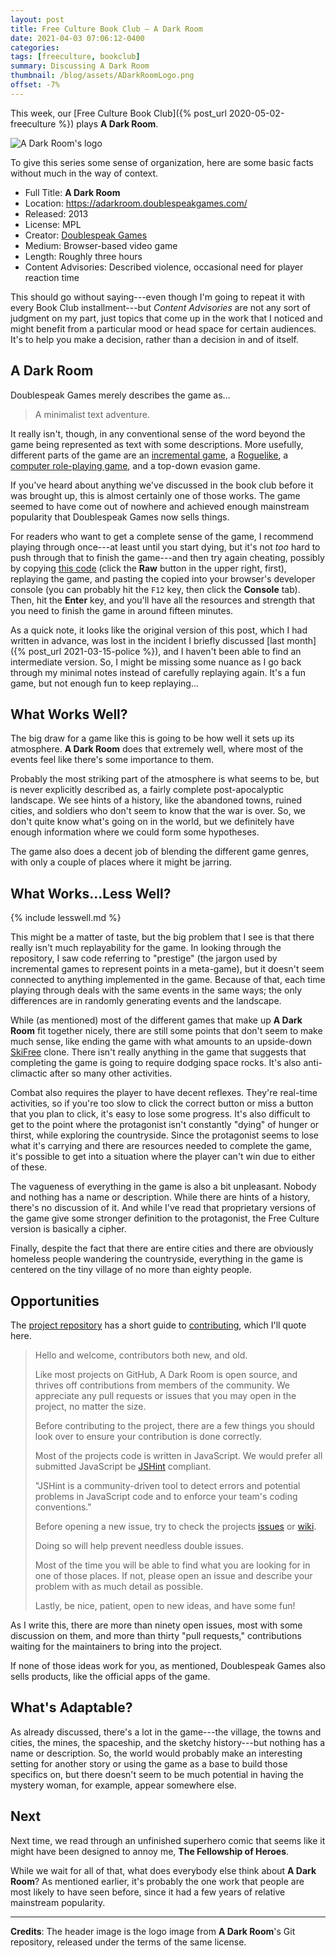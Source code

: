 ```yaml
---
layout: post
title: Free Culture Book Club — A Dark Room
date: 2021-04-03 07:06:12-0400
categories:
tags: [freeculture, bookclub]
summary: Discussing A Dark Room
thumbnail: /blog/assets/ADarkRoomLogo.png
offset: -7%
---
```


This week, our [Free Culture Book Club]({% post_url 2020-05-02-freeculture %}) plays **A Dark Room**.

![A Dark Room's logo](/blog/assets/ADarkRoomLogo.png "A Dark Room's logo")

To give this series some sense of organization, here are some basic facts without much in the way of context.

 * Full Title:  **A Dark Room**
 * Location:  <https://adarkroom.doublespeakgames.com/>
 * Released:  2013
 * License:  MPL
 * Creator:  [Doublespeak Games](https://www.doublespeakgames.com/)
 * Medium:  Browser-based video game
 * Length:  Roughly three hours
 * Content Advisories:  Described violence, occasional need for player reaction time

This should go without saying---even though I'm going to repeat it with every Book Club installment---but *Content Advisories* are not any sort of judgment on my part, just topics that come up in the work that I noticed and might benefit from a particular mood or head space for certain audiences.  It's to help you make a decision, rather than a decision in and of itself.

## A Dark Room

Doublespeak Games merely describes the game as...

 > A minimalist text adventure.

It really isn't, though, in any conventional sense of the word beyond the game being represented as text with some descriptions.  More usefully, different parts of the game are an [incremental game](https://en.wikipedia.org/wiki/Incremental_game), a [Roguelike](https://en.wikipedia.org/wiki/Roguelike), a [computer role-playing game](https://en.wikipedia.org/wiki/Role-playing_video_game), and a top-down evasion game.

If you've heard about anything we've discussed in the book club before it was brought up, this is almost certainly one of those works.  The game seemed to have come out of nowhere and achieved enough mainstream popularity that Doublespeak Games now sells things.

For readers who want to get a complete sense of the game, I recommend playing through once---at least until you start dying, but it's not *too* hard to push through that to finish the game---and then try again cheating, possibly by copying [this code](https://gist.github.com/stloewen/23efb85eaa69b9985b560bf390b1a386) (click the **Raw** button in the upper right, first), replaying the game, and pasting the copied into your browser's developer console (you can probably hit the `F12` key, then click the **Console** tab).  Then, hit the **Enter** key, and you'll have all the resources and strength that you need to finish the game in around fifteen minutes.

As a quick note, it looks like the original version of this post, which I had written in advance, was lost in the incident I briefly discussed [last month]({% post_url 2021-03-15-police %}), and I haven't been able to find an intermediate version.  So, I might be missing some nuance as I go back through my minimal notes instead of carefully replaying again.  It's a fun game, but not enough fun to keep replaying...

## What Works Well?

The big draw for a game like this is going to be how well it sets up its atmosphere.  **A Dark Room** does that extremely well, where most of the events feel like there's some importance to them.

Probably the most striking part of the atmosphere is what seems to be, but is never explicitly described as, a fairly complete post-apocalyptic landscape.  We see hints of a history, like the abandoned towns, ruined cities, and soldiers who don't seem to know that the war is over.  So, we don't quite know what's going on in the world, but we definitely have enough information where we could form some hypotheses.

The game also does a decent job of blending the different game genres, with only a couple of places where it might be jarring.

## What Works...Less Well?

{% include lesswell.md %}

This might be a matter of taste, but the big problem that I see is that there really isn't much replayability for the game.  In looking through the repository, I saw code referring to "prestige" (the jargon used by incremental games to represent points in a meta-game), but it doesn't seem connected to anything implemented in the game.  Because of that, each time playing through deals with the same events in the same ways; the only differences are in randomly generating events and the landscape.

While (as mentioned) most of the different games that make up **A Dark Room** fit together nicely, there are still some points that don't seem to make much sense, like ending the game with what amounts to an upside-down [SkiFree](https://en.wikipedia.org/wiki/SkiFree) clone.  There isn't really anything in the game that suggests that completing the game is going to require dodging space rocks.  It's also anti-climactic after so many other activities.

Combat also requires the player to have decent reflexes.  They're real-time activities, so if you're too slow to click the correct button or miss a button that you plan to click, it's easy to lose some progress.  It's also difficult to get to the point where the protagonist isn't constantly "dying" of hunger or thirst, while exploring the countryside.  Since the protagonist seems to lose what it's carrying and there are resources needed to complete the game, it's possible to get into a situation where the player can't win due to either of these.

The vagueness of everything in the game is also a bit unpleasant.  Nobody and nothing has a name or description.  While there are hints of a history, there's no discussion of it.  And while I've read that proprietary versions of the game give some stronger definition to the protagonist, the Free Culture version is basically a cipher.

Finally, despite the fact that there are entire cities and there are obviously homeless people wandering the countryside, everything in the game is centered on the tiny village of no more than eighty people.

## Opportunities

The [project repository](https://github.com/doublespeakgames/adarkroom) has a short guide to [contributing](https://raw.githubusercontent.com/doublespeakgames/adarkroom/main/contributing.md), which I'll quote here.

 > Hello and welcome, contributors both new, and old.
 >
 > Like most projects on GitHub, A Dark Room is open source, and thrives off contributions from members of the community. We appreciate any pull requests or issues that you may open in the project, no matter the size.
 >
 > Before contributing to the project, there are a few things you should look over to ensure your contribution is done correctly.
 >
 > Most of the projects code is written in JavaScript. We would prefer all submitted JavaScript be [JSHint](http://jshint.com/) compliant.
 >
 > "JSHint is a community-driven tool to detect errors and potential problems in JavaScript code and to enforce your team's coding conventions."
 >
 > Before opening a new issue, try to check the projects [issues](https://github.com/doublespeakgames/adarkroom/issues) or [wiki](https://github.com/doublespeakgames/adarkroom/wiki).
 >
 > Doing so will help prevent needless double issues.
 >
 > Most of the time you will be able to find what you are looking for in one of those places. If not, please open an issue and describe your problem with as much detail as possible.
 >
 > Lastly, be nice, patient, open to new ideas, and have some fun!

As I write this, there are more than ninety open issues, most with some discussion on them, and more than thirty "pull requests," contributions waiting for the maintainers to bring into the project.

If none of those ideas work for you, as mentioned, Doublespeak Games also sells products, like the official apps of the game.

## What's Adaptable?

As already discussed, there's a lot in the game---the village, the towns and cities, the mines, the spaceship, and the sketchy history---but nothing has a name or description.  So, the world would probably make an interesting setting for another story or using the game as a base to build those specifics on, but there doesn't seem to be much potential in having the mystery woman, for example, appear somewhere else.

## Next

Next time, we read through an unfinished superhero comic that seems like it might have been designed to annoy me, **The Fellowship of Heroes**.

While we wait for all of that, what does everybody else think about **A Dark Room**?  As mentioned earlier, it's probably the one work that people are most likely to have seen before, since it had a few years of relative mainstream popularity.

* * *

**Credits**:  The header image is the logo image from **A Dark Room**'s Git repository, released under the terms of the same license.
